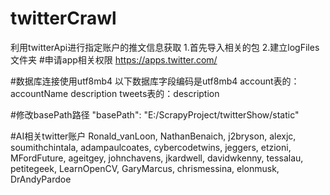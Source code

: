 # twitterCrawl
利用twitterApi进行指定账户的推文信息获取
1.首先导入相关的包
2.建立logFiles文件夹
#申请app相关权限
https://apps.twitter.com/

#数据库连接使用utf8mb4
以下数据库字段编码是utf8mb4
account表的：accountName description
tweets表的：description

#修改basePath路径
"basePath": "E:/ScrapyProject/twitterShow/static"

#AI相关twitter账户
Ronald_vanLoon, 
NathanBenaich, j2bryson, alexjc, soumithchintala, adampaulcoates,
cybercodetwins, jeggers, etzioni, MFordFuture, ageitgey,
johnchavens, jkardwell, davidwkenny, tessalau, petitegeek, 
LearnOpenCV, GaryMarcus, chrismessina, elonmusk, DrAndyPardoe

